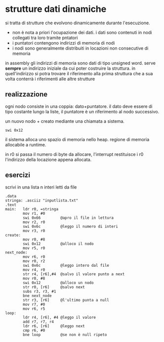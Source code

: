 # strutture dati dinamiche

si tratta di strutture che evolvono dinamicamente durante l'esecuzione.

* non è nota a priori l'ocupazione dei dati. i dati sono contenuti in nodi collegati tra loro tramite pntatori
* i puntatori contengono indirizzi di memoria di nodi
* i nodi sono generalmente distribuiti in locazioni non consecutive di memoria

in assembly gli indirizzi di memoria sono dati di tipo unsigned word. serve **sempre** un indirizzo iniziale da cui poter costruire la struttura. in quell'indirizzo si potra trovare il riferimento alla prima struttura che a sua volta conterrà i riferimenti alle altre strutture

## realizzazione

ogni nodo consiste in una coppia: dato+puntatore. il dato deve essere di tipo costante lungo la liste, il puntatore è un riferimento al nodo successivo.

un nuovo nodo + creato mediante una chiamata a sistema.
```
swi 0x12
```
il sistema alloca uno spazio di memoria nello heap. regione di memoria allocabile a runtime.

in r0 si passa il numero di byte da allocare, l'interrupt restituisce i r0 l'indirizzo della locazione appena allocata.

## esercizi

scrivi in una lista n interi letti da file

```assembly
.data
stringa: .asciiz "inputlista.txt"
.text
main:   ldr r0, =stringa
        mov r1, #0
        swi 0x66         @apro il file in lettura
        mov r2, r0
        swi 0x6c         @leggo il numero di interi
        mov r3, r0
create:
        mov r0, #8
        swi 0x12         @alloco il nodo
        mov r5, r0
next_node:
        mov r6, r0
        mov r0, r2
        swi 0x6c         @leggo intero dal file
        mov r4, r0
        str r4, [r6],#4  @salvo il valore punto a next
        mov r0, #8
        swi 0x12         @alloco un nodo
        str r0, [r6]     @salvo next
        subs r3, r3, #1
        bne next_node
        str r3, [r6]     @l'ultimo punta a null
        mov r7, #0      
        mov r6, r5
loop:
        ldr r4, [r6], #4 @leggo il valore
        add r7, r7, r4
        ldr r6, [r6]     @leggo next
        cmp r6, #0
        bne loop         @se non è null ripeto
```